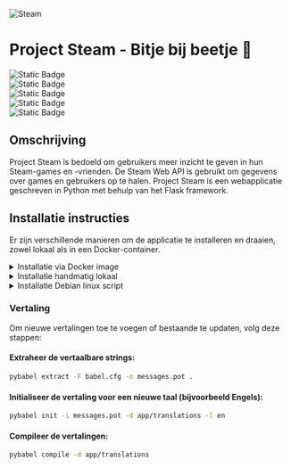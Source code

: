 ![Steam](https://logos-world.net/wp-content/uploads/2020/10/Steam-Logo-2002-present.png) 

# Project Steam - Bitje bij beetje 🚀
![Static Badge](https://img.shields.io/badge/AI:-%20Kevin%20Makkink:%20Kevin%20(1877413)-8A2BE2)  <br> 
![Static Badge](https://img.shields.io/badge/TI:-%20Max%20Remmerswaal:%20Max%20(1886518)-8A2BE2) <br>
![Static Badge](https://img.shields.io/badge/SD%20(Backend):-%20Zaid%20Al%20Abbasy:%20zezo%20(1767972)-8A2BE2) <br> 
![Static Badge](https://img.shields.io/badge/SD(Frontend):-%20Max%20Arink:%20MaxBox10%20(1886710)-8A2BE2) <br> 
![Static Badge](https://img.shields.io/badge/CSC:-%20Alberto%20van%20Eckeveld:%20AlbertoVE%20(1876166)-8A2BE2) <br>

## Omschrijving
Project Steam is bedoeld om gebruikers meer inzicht te geven in hun Steam-games en -vrienden.
De Steam Web API is gebruikt om gegevens over games en gebruikers op te halen.
Project Steam is een webapplicatie geschreven in Python met behulp van het Flask framework. 

## Installatie instructies
Er zijn verschillende manieren om de applicatie te installeren en draaien, zowel lokaal als in een Docker-container.

<details><summary>Installatie via Docker image</summary>
Na het clonen van de repository, volg deze stappen om de omgeving op te zetten en de applicatie te draaien
in een Docker-container:  

#### Bouw de Docker image:  
```sh
docker build -t steam-project .
```
#### Draai de Docker container:  
```sh
docker run -d -p 5000:5000 --name steam-project--prod steam-project
```
Met deze instructies kun je de applicatie eenvoudig opzetten en draaien, zowel lokaal als in een Docker-container.

</details>

<details><summary>Installatie handmatig lokaal</summary>

Na het clonen van de repository, volg deze stappen om de omgeving op te zetten en de applicatie lokaal te draaien:

#### 1: Maak een virtuele omgeving aan:
```sh
   python -m venv .venv
```

#### 2: Activeer de virtuele omgeving:  
Voor Linux/macOS:
```sh
source .venv/bin/activate
```
Voor Windows:
```sh
.venv\Scripts\activate
```
#### 3: Installeer de vereiste Python-pakketten:  
```sh
pip install -r requirements.txt
```
#### 4: Compileer de vertalingen:  
```sh
pybabel compile -d app/translations
```
#### 5: Start de Flask-applicatie:  
```sh
flask run --host=0.0.0.0 --debug
```
Met deze stappen kun je de applicatie lokaal opzetten en draaien.

</details>

<details><summary>Installatie Debian linux script</summary>

#### Er is een installatie script beschikbaar voor ***Debian Systemen*** om de applicatie eenvoudig op te zetten en draaien in docker.
Om de applicatie te installeren en draaien, volg deze stappen om het installatie script te downloaden en uit te voeren:

#### 1: Instaleer eerst het installatie script:
```sh
curl -L  https://raw.githubusercontent.com/AlbertovanEckeveld/steam/refs/heads/main/setup.sh?token=GHSAT0AAAAAAC3TTZVNSOQX3KYJJ3R2DSBGZ23OKPA -o setup.sh
```
#### 2: Maak het script uitvoerbaar en voer het uit:
```sh
sudo chmod a+x setup.sh && sudo ./setup.sh
```
</details>

### Vertaling
Om nieuwe vertalingen toe te voegen of bestaande te updaten, volg deze stappen:  

#### Extraheer de vertaalbare strings: 
```sh
pybabel extract -F babel.cfg -o messages.pot .
```
#### Initialiseer de vertaling voor een nieuwe taal (bijvoorbeeld Engels): 
```sh
pybabel init -i messages.pot -d app/translations -l en
```
#### Compileer de vertalingen:  
```sh
pybabel compile -d app/translations
```
